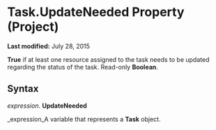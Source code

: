 
# Task.UpdateNeeded Property (Project)

 **Last modified:** July 28, 2015

 **True** if at least one resource assigned to the task needs to be updated regarding the status of the task. Read-only **Boolean**.

## Syntax

 _expression_. **UpdateNeeded**

 _expression_A variable that represents a  **Task** object.

